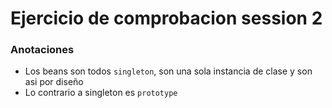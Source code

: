 # Ejercicio de comprobacion session 2

### Anotaciones

- Los beans son todos `singleton`, son una sola instancia de clase y son asi por diseño
- Lo contrario a singleton es `prototype`